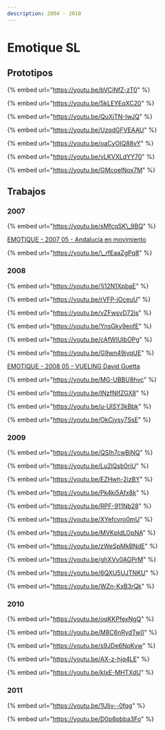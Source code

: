 ```yaml
---
description: 2004 - 2010
---
```


# Emotique SL

## Prototipos

{% embed url="https://youtu.be/bVCiNfZ-zT0" %}

{% embed url="https://youtu.be/5kLEYEqXC20" %}

{% embed url="https://youtu.be/QuXiTN-IwJQ" %}

{% embed url="https://youtu.be/UzqdGFVEAAU" %}

{% embed url="https://youtu.be/oaCyOIQ88vY" %}

{% embed url="https://youtu.be/vLKVXLdYY70" %}

{% embed url="https://youtu.be/GMcoelNox7M" %}



## Trabajos

### 2007 

{% embed url="https://youtu.be/sMfcqSK\_9BQ" %}

[EMOTIQUE - 2007 05 - Andalucía en movimiento](works/andalucia-en-movimiento.md)

{% embed url="https://youtu.be/\_rfEaaZgPq8" %}

### 2008

{% embed url="https://youtu.be/1i12N1XpbaE" %}

{% embed url="https://youtu.be/rVFP-iOceuU" %}

{% embed url="https://youtu.be/vZFwsvD72is" %}

{% embed url="https://youtu.be/YnsGky9eofE" %}

{% embed url="https://youtu.be/cAfWIUIbOPg" %}

{% embed url="https://youtu.be/G9wn49jvqUE" %}

[EMOTIQUE - 2008 05 - VUELING David Guetta ](works/david-guetta.md)

{% embed url="https://youtu.be/MG-UBBU8hvc" %}

{% embed url="https://youtu.be/INzfNlfZGX8" %}

{% embed url="https://youtu.be/u-UISY3kBbk" %}

{% embed url="https://youtu.be/OkCjysy7SsE" %}

### 2009

{% embed url="https://youtu.be/QSIh7cwBiNQ" %}

{% embed url="https://youtu.be/Lu2lQsb0riU" %}

{% embed url="https://youtu.be/EZHwh-2izBY" %}

{% embed url="https://youtu.be/Pk4ki5Afx8k" %}

{% embed url="https://youtu.be/RPF-911Nb28" %}

{% embed url="https://youtu.be/XYefcvro0mU" %}

{% embed url="https://youtu.be/MVKpIdLOpNA" %}

{% embed url="https://youtu.be/zWeSpMkBNdE" %}

{% embed url="https://youtu.be/ghXVv0AGPrM" %}

{% embed url="https://youtu.be/6QXU5UJTNKU" %}

{% embed url="https://youtu.be/WZn-KxB3rQk" %}

### 2010

{% embed url="https://youtu.be/oqKKPfexNgQ" %}

{% embed url="https://youtu.be/M8C6nRydTw0" %}

{% embed url="https://youtu.be/s9JDe6NpKvw" %}

{% embed url="https://youtu.be/AX-z-hjq4LE" %}

{% embed url="https://youtu.be/kIxE-MHTXdU" %}



### 2011

{% embed url="https://youtu.be/1UIjv--0fqg" %}

{% embed url="https://youtu.be/D0p8pbba3Fo" %}











